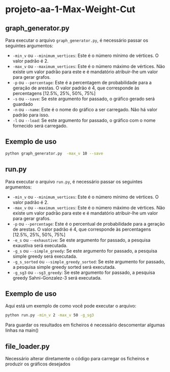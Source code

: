 # projeto-aa-1-Max-Weight-Cut
## graph_generator.py

Para executar o arquivo `graph_generator.py`, é necessário passar os seguintes argumentos:

- `-min_v` ou `--minimum_vertices`: Este é o número mínimo de vértices. O valor padrão é 2.
- `-max_v` ou `--maximum_vertices`: Este é o número máximo de vértices. Não existe um valor padrão para este e é mandatório atribuir-lhe um valor para gerar grafos.
- `-p` ou `--percentage`: Este é a percentagem de probabilidade para a geração de arestas. O valor padrão é 4, que corresponde às percentagens [12.5%, 25%, 50%, 75%]
- `-s` ou `--save`: Se este argumento for passado, o gráfico gerado será guardado
- `-n` ou `--name`: Este é o nome do gráfico a ser carregado. Não há valor padrão para isso.
- `-l` ou `--load`: Se este argumento for passado, o gráfico com o nome fornecido será carregado.

## Exemplo de uso


```bash
python graph_generator.py  -max_v 10 --save
```

## run.py

Para executar o arquivo `run.py`, é necessário passar os seguintes argumentos:

- `-min_v` ou `--minimum_vertices`: Este é o número mínimo de vértices. O valor padrão é 2.
- `-max_v` ou `--maximum_vertices`: Este é o número máximo de vértices. Não existe um valor padrão para este e é mandatório atribuir-lhe um valor para gerar grafos.
- `-p` ou `--percentage`: Este é o percentual de probabilidade para a geração de arestas. O valor padrão é 4, que corresponde às percentagens [12.5%, 25%, 50%, 75%]
- `-e_s` ou `--exhaustive`: Se este argumento for passado, a pesquisa exaustiva será executada.
- `-g_s` ou `--simple_greedy`: Se este argumento for passado, a pesquisa simple greedy será executada.
- `-g_s_sorted` ou `--simple_greedy_sorted`: Se este argumento for passado, a pesquisa simple greedy sorted será executada.
- `-g_sg3` ou `--sg3_greedy`: Se este argumento for passado, a pesquisa greedy Sahni-Gonzalez-3 será executada.

## Exemplo de uso

Aqui está um exemplo de como você pode executar o arquivo:

```bash
python run.py -min_v 2 -max_v 50 -g_sg3
```
Para guardar os resultados em ficheiros é necessário descomentar algumas linhas na main()

## file_loader.py
Necessário alterar diretamente o código para carregar os ficheiros e produzir os gráficos desejados